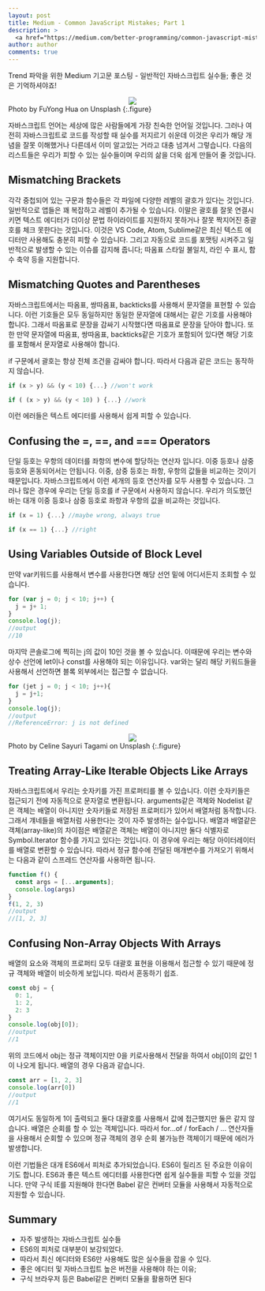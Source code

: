 ```yaml
---
layout: post
title: Medium - Common JavaScript Mistakes; Part 1
description: >
  <a href="https://medium.com/better-programming/common-javascript-mistakes-part-1-73e1654a26c"> 원문 - John Au-Yeung</a>
author: author
comments: true
---
```


Trend 파악을 위한 Medium 기고문 포스팅 - 일반적인 자바스크립트 실수들; 좋은 것은 기억하셔야죠!

<center>
<img src="https://miro.medium.com/max/7986/0*M_BVJJC0vAApyOnG"/>
</center>
Photo by FuYong Hua on Unsplash
{:.figure}

자바스크립트 언어는 세상에 많은 사람들에게 가장 친숙한 언어일 것입니다. 그러나 여전히 자바스크립트로 코드를 작성할 때 실수를 저지르기 쉬운데 이것은 우리가 해당 개념을 잘못 이해했거나 다른데서 이미 알고있는 거라고 대충 넘겨서 그렇습니다. 다음의 리스트들은 우리가 피할 수 있는 실수들이며 우리의 삶을 더욱 쉽게 만들어 줄 것입니다.

## Mismatching Brackets

각각 중첩되어 있는 구문과 함수들은 각 파일에 다양한 레벨의 괄호가 있다는 것입니다. 일반적으로 앱들은 꽤 복잡하고 레벨이 추가될 수 있습니다. 이말은 괄호를 잘못 연결시키면 텍스트 에디터가 더이상 문법 하이라이트를 지원하지 못하거나 잘못 짝지어진 중괄호를 체크 못한다는 것입니다. 이것은 VS Code, Atom, Sublime같은 최신 텍스트 에디터만 사용해도 충분히 피할 수 있습니다. 그리고 자동으로 코드를 포맷팅 시켜주고 일반적으로 발생할 수 있는 이슈를 감지해 줍니다; 따옴표 스타일 불일치, 라인 수 표시, 함수 축약 등을 지원합니다.

## Mismatching Quotes and Parentheses

자바스크립트에서는 따옴표, 쌍따옴표, backticks를 사용해서 문자열을 표현할 수 있습니다. 이런 기호들은 모두 동일하지만 동일한 문자열에 대해서는 같은 기호를 사용해야 합니다. 그래서 따옴표로 문장을 감싸기 시작했다면 따옴표로 문장을 닫아야 합니다. 또한 만약 문자열에 따옴표, 쌍따옴표, backticks같은 기호가 포함되어 있다면 해당 기호를 포함해서 문자열로 사용해야 합니다.

if 구문에서 괄호는 항상 전체 조건을 감싸야 합니다. 따라서 다음과 같은 코드는 동작하지 않습니다.

```js
if (x > y) && (y < 10) {...} //won't work

if ( (x > y) && (y < 10) ) {...} //work
```

이런 에러들은 텍스트 에디터를 사용해서 쉽게 피할 수 있습니다.

## Confusing the =, ==, and === Operators

단일 등호는 우항의 데이터를 좌항의 변수에 할당하는 연산자 입니다. 이중 등호나 삼중 등호와 혼동되어서는 안됩니다. 이중, 삼중 등호는 좌항, 우항의 값들을 비교하는 것이기 때문입니다. 자바스크립트에서 이런 세개의 등호 연산자를 모두 사용할 수 있습니다. 그러나 많은 경우에 우리는 단일 등호를 if 구문에서 사용하지 않습니다. 우리가 의도했던 바는 대개 이중 등호나 삼중 등호로 좌항과 우항의 값을 비교하는 것입니다.

```js
if (x = 1) {...} //maybe wrong, always true

if (x == 1) {...} //right
```

## Using Variables Outside of Block Level

만약 var키워드를 사용해서 변수를 사용한다면 해당 선언 밑에 어디서든지 조회할 수 있습니다.

```js
for (var j = 0; j < 10; j++) {
  j = j+ 1;
}
console.log(j);
//output
//10
```

마지막 콘솔로그에 찍히는 j의 값이 10인 것을 볼 수 있습니다. 이때문에 우리는 변수와 상수 선언에 let이나 const를 사용해야 되는 이유입니다. var와는 달리 해당 키워드들을 사용해서 선언하면 블록 외부에서는 접근할 수 없습니다.

```js
for (jet j = 0; j < 10; j++){
  j = j+1;
}
console.log(j);
//output
//ReferenceError: j is not defined
```

<center>
<img src="https://miro.medium.com/max/2724/0*6IR511ZETkXZ5AYk"/>
</center>
Photo by Celine Sayuri Tagami on Unsplash
{:.figure}

## Treating Array-Like Iterable Objects Like Arrays

자바스크립트에서 우리는 숫자키를 가진 프로퍼티를 볼 수 있습니다. 이런 숫자키들은 접근되기 전에 자동적으로 문자열로 변환됩니다. arguments같은 객체와 Nodelist 같은 객체는 배열이 아니지만 숫자키들로 저장된 프로퍼티가 있어서 배열처럼 동작합니다. 그래서 걔네들을 배열처럼 사용한다는 것이 자주 발생하는 실수입니다. 배열과 배열같은 객체(array-like)의 차이점은 배열같은 객체는 배열이 아니지만 둘다 식별자로 Symbol.Iterator 함수를 가지고 있다는 것입니다. 이 경우에 우리는 해당 아이터레이터를 배열로 변환할 수 있습니다. 따라서 정규 함수에 전달된 매개변수를 가져오기 위해서는 다음과 같이 스프레드 연산자를 사용하면 됩니다.

```js
function f() {
  const args = [...arguments];
  console.log(args)
}
f(1, 2, 3)
//output
//[1, 2, 3]
```

## Confusing Non-Array Objects With Arrays

배열의 요소와 객체의 프로퍼티 모두 대괄호 표현을 이용해서 접근할 수 있기 때문에 정규 객체와 배열이 비슷하게 보입니다. 따라서 혼동하기 쉽죠.

```js
const obj = {
  0: 1,
  1: 2,
  2: 3
}
console.log(obj[0]);
//output
//1
```

위의 코드에서 obj는 정규 객체이지만 0을 키로사용해서 전달을 하여서 obj[0]의 값인 1이 나오게 됩니다. 배열의 경우 다음과 같습니다.

```js
const arr = [1, 2, 3]
console.log(arr[0])
//output
//1
```

여기서도 동일하게 1이 출력되고 둘다 대괄호를 사용해서 값에 접근했지만 둘은 같지 않습니다. 배열은 순회를 할 수 있는 객체입니다. 따라서 for...of / forEach / ... 연산자들을 사용해서 순회할 수 있으며 정규 객체의 경우 순회 불가능한 객체이기 때문에 에러가 발생합니다.

이런 기법들은 대개 ES6에서 피처로 추가되었습니다. ES6이 릴리즈 된 주요한 이유이기도 합니다. ES6과 좋은 텍스트 에디터를 사용한다면 쉽게 실수들을 피할 수 있을 것입니다. 만약 구식 IE를 지원해야 한다면 Babel 같은 컨버터 모듈을 사용해서 자동적으로 지원할 수 있습니다.

## Summary
* 자주 발생하는 자바스크립트 실수들
* ES6의 피처로 대부분이 보강되었다.
* 따라서 최신 에디터와 ES6만 사용해도 많은 실수들을 잡을 수 있다.
* 좋은 에디터 및 자바스크립트 높은 버전을 사용해야 하는 이유;
* 구식 브라우저 등은 Babel같은 컨버터 모듈을 활용하면 된다
